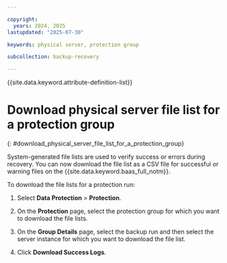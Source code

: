 ```yaml
---

copyright:
  years: 2024, 2025
lastupdated: "2025-07-30"

keywords: physical server, protection group

subcollection: backup-recovery

---
```


{{site.data.keyword.attribute-definition-list}}

# Download physical server file list for a protection group
{: #download_physical_server_file_list_for_a_protection_group}

System-generated file lists are used to verify success or errors during recovery. You can now download the file list as a CSV file for successful or warning files on the {{site.data.keyword.baas_full_notm}}.

To download the file lists for a protection run:

1. Select **Data Protection** > **Protection**.

2. On the **Protection** page, select the protection group for which you want to download the file lists.

3. On the **Group Details** page, select the backup run and then select the server instance for which you want to download the file list.

4. Click **Download Success Logs**.
